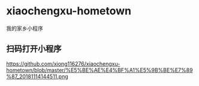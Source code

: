 # xiaochengxu-hometown
我的家乡小程序
## 扫码打开小程序
https://github.com/xiong116276/xiaochengxu-hometown/blob/master/%E5%BE%AE%E4%BF%A1%E5%9B%BE%E7%89%87_20181114144511.png
